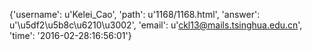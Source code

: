 {'username': u'Kelei_Cao', 'path': u'1168/1168.html', 'answer': u'\u5df2\u5b8c\u6210\u3002', 'email': u'ckl13@mails.tsinghua.edu.cn', 'time': '2016-02-28:16:56:01'}